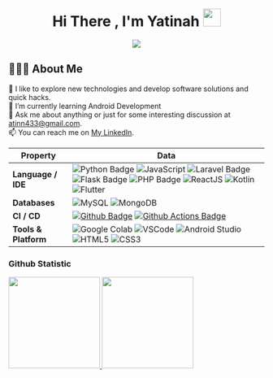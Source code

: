 <h1 align="center">Hi There , I'm Yatinah <img src="https://media.giphy.com/media/hvRJCLFzcasrR4ia7z/giphy.gif" width="35"></h1>
<p align="center">
  <a href="https://github.com/DenverCoder1/readme-typing-svg"><img src="https://readme-typing-svg.herokuapp.com?font=Time+New+Roman&color=%4169e1&size=30&center=true&vCenter=true&width=600&height=100&lines=Information+System+Student;Lifelong+Learner+of+New+Things;Passionate+About+Innovation."></a>
</p>



## 👨🏻‍💻  About Me
🔭  I like to explore new technologies and develop software solutions and quick hacks. <br>
🌱  I’m currently learning Android Development<br>
💬  Ask me about anything or just for some interesting discussion at atinn433@gmail.com. <br>
📫  You can reach me on [My LinkedIn](https://www.linkedin.com/in/yatinah-y-8809b6265/).  <br>
<!-- :computer: You can visit MY WEBSITE. <br> -->
 

<!--   my-skils -->

| Property                                        | Data                                                                                                                                                                                                                                                                                                                                                                                                                                                                                                                                                                                                                                                                                                                                                                                                                                                                                                                                                                                                                                                                                                                                                                                                                                                                                                                                                                                                                                                                                                                                                                                                                                                                                                                                                                                                            |
|-------------------------------------------------|-----------------------------------------------------------------------------------------------------------------------------------------------------------------------------------------------------------------------------------------------------------------------------------------------------------------------------------------------------------------------------------------------------------------------------------------------------------------------------------------------------------------------------------------------------------------------------------------------------------------------------------------------------------------------------------------------------------------------------------------------------------------------------------------------------------------------------------------------------------------------------------------------------------------------------------------------------------------------------------------------------------------------------------------------------------------------------------------------------------------------------------------------------------------------------------------------------------------------------------------------------------------------------------------------------------------------------------------------------------------------------------------------------------------------------------------------------------------------------------------------------------------------------------------------------------------------------------------------------------------------------------------------------------------------------------------------------------------------------------------------------------------------------------------------------------------|
| **Language / IDE**                              | ![Python Badge](https://img.shields.io/badge/-Python-3776AB?style=flat&logo=Python&logoColor=white) ![JavaScript](https://img.shields.io/badge/-JavaScript-F7DF1E?style=flat&logo=javascript&logoColor=white) ![Laravel Badge](https://img.shields.io/badge/-Laravel-FE7A16?style=flat&logo=Laravel&logoColor=white) ![Flask Badge](https://img.shields.io/badge/-Flask-000000?style=flat&logo=Flask&logoColor=white) ![PHP Badge](https://img.shields.io/badge/-PHP-777BB4?style=flat&logo=PHP&logoColor=white) ![ReactJS](https://img.shields.io/badge/-ReactJs-61DAFB?style=flat&logo=react&logoColor=white) ![Kotlin](https://img.shields.io/badge/-Kotlin-0095D5?style=flat&logo=kotlin&logoColor=white) ![Flutter](https://img.shields.io/badge/-Flutter-02569B?style=flat&logo=flutter&logoColor=white)                                                                                                                                                                                                                                                                                                                                                                                                                                                                                                                                                                                                                                                                                                                                                                                                                                                                                                                                                                                                                                                                                                                                                                                                                                                                    |
| **Databases**                           | ![MySQL](https://img.shields.io/badge/-MySQL-4479A1?style=flat&logo=mysql&logoColor=white) ![MongoDB](https://img.shields.io/badge/-MongoDB-47A248?style=flat&logo=mongodb&logoColor=white)                                                                                                                                                                                                                                                                                                                                                                                                                                                                                                                                                                                                                                                                                                                                                                                                                                                                                                                                                                                                                                                                                     |
| **CI / CD**                                     | [![Github Badge](https://img.shields.io/badge/-Github%20-2088FF?style=flat&logo=Github&logoColor=white)](https://github.com/BEPb/BEPb) [![Github Actions Badge](https://img.shields.io/badge/-Git%20-2088FF?style=flat&logo=Git&logoColor=white)](https://github.com/BEPb/BEPb)                                                                                                                                                                                                                                                                                                                                                                                                                                                                                                                                                                                                                                                                                                                                                                                                                                                                                                                                                                                                                                                                                                                                                                                                                                                                                                                                                                                       |
| **Tools & Platform**                            | ![Google Colab](https://img.shields.io/badge/Colab-F9AB00?style=for-the-badge&logo=googlecolab&color=525252) ![VSCode](https://img.shields.io/badge/-VSCode-007ACC?style=for-the-badge&logo=visual-studio-code&logoColor=white) ![Android Studio](https://img.shields.io/badge/-Android%20Studio-3DDC84?style=for-the-badge&logo=android-studio&logoColor=white) ![HTML5](https://img.shields.io/badge/HTML5-E34F26?style=for-the-badge&logo=html5&logoColor=white) ![CSS3](https://img.shields.io/badge/CSS3-1572B6?style=for-the-badge&logo=css3&logoColor=white)                                                                                                                                                                                                                                                                                                                                                                                                                                                                                                                                                                                                                                                                                                                                                                                                                                                                                                                                                                                                                                                                                                                                                                                                                                                                                                                                                                                           |
### Github Statistic
<p align="left">
<a href="https://github.com/flyyhgh25">
  <img height="180em" src="https://github-readme-stats-eight-theta.vercel.app/api?username=flyyhgh25&show_icons=true&theme=algolia&include_all_commits=true&count_private=true"/>
  <img height="180em" src="https://github-readme-stats-eight-theta.vercel.app/api/top-langs/?username=flyyhgh25&layout=compact&layout=compact&theme=algolia"/>
</a>
</p>
